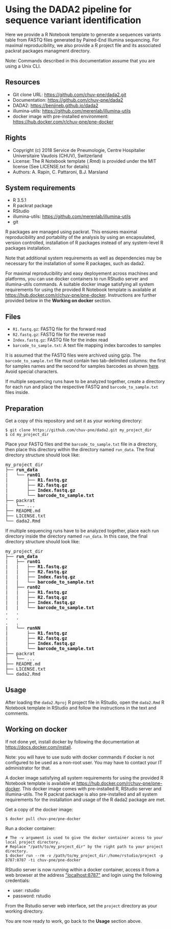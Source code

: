 Using the DADA2 pipeline for sequence variant identification
============================================================

Here we provide a R Notebook template to generate a sequences variants table from FASTQ files generated by Paired-End Illumina sequencing.
For maximal reproducibility, we also provide a R project file and its associated packrat packages managment directory.

Note: Commands described in this documentation assume that you are using a Unix CLI.

## Resources

* Git clone URL: https://github.com/chuv-pne/dada2.git
* Documentation: https://github.com/chuv-pne/dada2
* DADA2: https://benjjneb.github.io/dada2
* illumina-utils: https://github.com/merenlab/illumina-utils
* docker image with pre-installed environment: https://hub.docker.com/r/chuv-pne/pne-docker

## Rights

* Copyright (c) 2018 Service de Pneumologie, Centre Hospitalier Universitaire Vaudois (CHUV), Switzerland
* License: The R Notebook template (.Rmd) is provided under the MIT license (See LICENSE.txt for details)
* Authors: A. Rapin, C. Pattaroni, B.J. Marsland

## System requirements

* R 3.5.1
* R packrat package
* RStudio
* illumina-utils: <a href="https://github.com/merenlab/illumina-utils" target="_blank">https://github.com/merenlab/illumina-utils</a>
* git

R packages are managed using packrat. This ensures maximal reproducibility and portability of the analysis by using an encapsulated, version controlled, installation of R packages instead of any system-level R packages installation.

Note that additional system requirements as well as dependencies may be necessary for the installation of some R packages, such as dada2.

For maximal reproducibility and easy deployement across machines and platforms, you can use docker containers to run RStudio server and illumina-utils commands. A suitable docker image satisfying all system requirements for using the provided R Notebook template is available at https://hub.docker.com/r/chuv-pne/pne-docker. Instructions are further provided below in the <b>Working on docker</b> section.

## Files

* `R1.fastq.gz`: FASTQ file for the forward read
* `R2.fastq.gz`: FASTQ file for the reverse read
* `Index.fastq.gz`: FASTQ file for the index read
* `barcode_to_sample.txt`: A text file mapping index barcodes to samples

It is assumed that the FASTQ files were archived using gzip.
The `barcode_to_sample.txt` file must contain two tab-delimited columns: the first for samples names and the second for samples barcodes as shown <a href="https://github.com/merenlab/illumina-utils/blob/master/examples/demultiplexing/barcode_to_sample.txt" target="_blank">here</a>. Avoid special characters.

If multiple sequencing runs have to be analyzed together, create a directory for each run and place the respective FASTQ and `barcode_to_sample.txt` files inside.

## Preparation

Get a copy of this repository and set it as your working directory:
```
$ git clone https://github.com/chuv-pne/dada2.git my_project_dir
$ cd my_project_dir
```

Place your FASTQ files and the `barcode_to_sample.txt` file in a directory, then place this directory within the directory named `run_data`.
The final directory structure should look like:
<pre>
my_project_dir
├── <b>run_data</b>
|   └── <b>run01</b>
|       ├── <b>R1.fastq.gz</b>
|       ├── <b>R2.fastq.gz</b>
|       ├── <b>Index.fastq.gz</b>
|       └── <b>barcode_to_sample.txt</b>
├── packrat
|   └── ...
├── README.md
├── LICENSE.txt
└── dada2.Rmd
</pre>

If multiple sequencing runs have to be analyzed together, place each run directory inside the directory named `run_data`.
In this case, the final directory structure should look like:
<pre>
my_project_dir
├── <b>run_data</b>
|   ├── <b>run01</b>
|   |   ├── <b>R1.fastq.gz</b>
|   |   ├── <b>R2.fastq.gz</b>
|   |   ├── <b>Index.fastq.gz</b>
|   |   └── <b>barcode_to_sample.txt</b>
|   ├── <b>run02</b>
|   |   ├── <b>R1.fastq.gz</b>
|   |   ├── <b>R2.fastq.gz</b>
|   |   ├── <b>Index.fastq.gz</b>
|   |   └── <b>barcode_to_sample.txt</b>
.   .
.   .
.   .
|   └── <b>runNN</b>
|       ├── <b>R1.fastq.gz</b>
|       ├── <b>R2.fastq.gz</b>
|       ├── <b>Index.fastq.gz</b>
|       └── <b>barcode_to_sample.txt</b>
├── packrat
|   └── ...
├── README.md
├── LICENSE.txt
└── dada2.Rmd
</pre>

## Usage

After loading the `dada2.Rproj` R project file in RStudio, open the `dada2.Rmd` R Notebook template in RStudio and follow the instructions in the text and comments.

## Working on docker

If not done yet, install docker by following the documentation at https://docs.docker.com/install.

Note: you will have to use sudo with docker commands if docker is not configured to be used as a non-root user. You may have to contact your IT administrator for that.

A docker image satisfying all system requirements for using the provided R Notebook template is available at https://hub.docker.com/r/chuv-pne/pne-docker.
This docker image comes with pre-installed R, RStudio server and illumina-utils. The R packrat package is also pre-installed and all system requirements for the installation and usage of the R dada2 package are met.

Get a copy of the docker image:
```
$ docker pull chuv-pne/pne-docker
```

Run a docker container:
```
# The -v argument is used to give the docker container access to your local project directory.
# Replace "/path/to/my_project_dir" by the right path to your project directory.
$ docker run --rm -v /path/to/my_project_dir:/home/rstudio/project -p 8787:8787 -ti chuv-pne/pne-docker
```

RStudio server is now running within a docker container, access it from a web browser at the address <a href="localhost:8787" target="_blank">"localhost:8787"</a> and login using the following credentials:
* user: rstudio
* password: rstudio

From the Rstudio server web interface, set the `project` directory as your working directory.

You are now ready to work, go back to the <b>Usage</b> section above.
